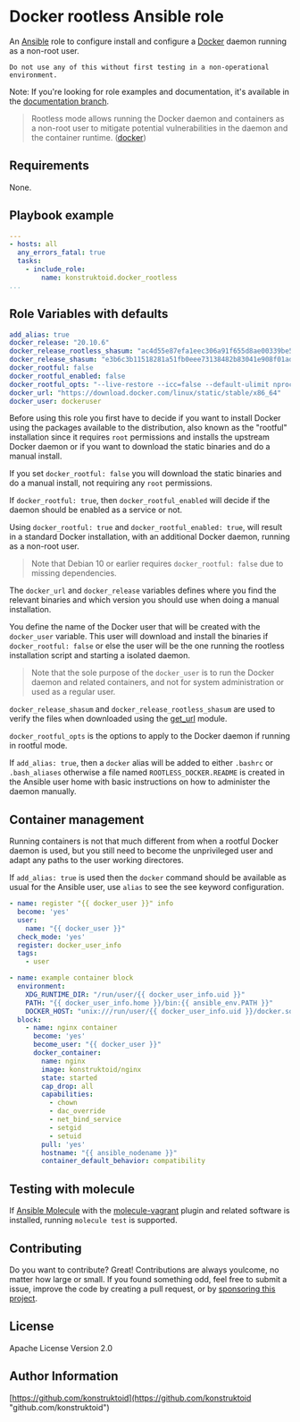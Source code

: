 # Docker rootless Ansible role

An [Ansible](https://www.ansible.com/) role to configure install and configure
a [Docker](https://www.docker.com/) daemon running as a non-root user.

```shell
Do not use any of this without first testing in a non-operational environment.
```

Note: If you're looking for role examples and documentation, it's available
in the [documentation branch](https://github.com/konstruktoid/ansible-docker-rootless/tree/documentation).

> Rootless mode allows running the Docker daemon and containers as a non-root
user to mitigate potential vulnerabilities in the daemon and the container
runtime. ([docker](https://docs.docker.com/engine/security/rootless/))

## Requirements

None.

## Playbook example

```yaml
---
- hosts: all
  any_errors_fatal: true
  tasks:
    - include_role:
        name: konstruktoid.docker_rootless
...
```

## Role Variables with defaults

```yaml
add_alias: true
docker_release: "20.10.6"
docker_release_rootless_shasum: "ac4d55e87efa1eec306a91f655d8ae00339be5f631b8b41c10d5c588a3cf0473"
docker_release_shasum: "e3b6c3b11518281a51fb0eee73138482b83041e908f01adf8abd3a24b34ea21e"
docker_rootful: false
docker_rootful_enabled: false
docker_rootful_opts: "--live-restore --icc=false --default-ulimit nproc=512:1024 --default-ulimit nofile=100:200 -H fd://"
docker_url: "https://download.docker.com/linux/static/stable/x86_64"
docker_user: dockeruser
```

Before using this role you first have to decide if you want to install Docker
using the packages available to the distribution, also known as the "rootful"
installation since it requires `root` permissions and installs the upstream
Docker daemon or if you want to download the static binaries and do a manual
install.

If you set `docker_rootful: false` you will download the static binaries and do
a manual install, not requiring any `root` permissions.

If `docker_rootful: true`, then `docker_rootful_enabled` will decide if the
daemon should be enabled as a service or not.

Using `docker_rootful: true` and `docker_rootful_enabled: true`, will result in
a standard Docker installation, with an additional Docker daemon, running as a
non-root user.

> Note that Debian 10 or earlier requires `docker_rootful: false` due to missing
dependencies.

The `docker_url` and `docker_release` variables defines where you find the
relevant binaries and which version you should use when doing a manual
installation.

You define the name of the Docker user that will be created with the
`docker_user` variable. This user will download and install the binaries if
`docker_rootful: false` or else the user will be the one running the
rootless installation script and starting a isolated daemon.

> Note that the sole purpose of the `docker_user` is to run the Docker
daemon and related containers, and not for system administration or used as a
regular user.

`docker_release_shasum` and `docker_release_rootless_shasum` are used to verify
the files when downloaded using the [get_url](https://docs.ansible.com/ansible/latest/collections/ansible/builtin/get_url_module.html)
module.

`docker_rootful_opts` is the options to apply to the Docker daemon if
running in rootful mode.

If `add_alias: true`, then a `docker` alias will be added to either `.bashrc`
or `.bash_aliases` otherwise a file named `ROOTLESS_DOCKER.README` is created
in the Ansible user home with basic instructions on how to administer
the daemon manually.

## Container management

Running containers is not that much different from when a rootful Docker daemon
is used, but you still need to become the unprivileged user and adapt any paths
to the user working directores.

If `add_alias: true` is used then the `docker` command should be available as
usual for the Ansible user, use `alias` to see the see keyword configuration.

```yaml
- name: register "{{ docker_user }}" info
  become: 'yes'
  user:
    name: "{{ docker_user }}"
  check_mode: 'yes'
  register: docker_user_info
  tags:
    - user

- name: example container block
  environment:
    XDG_RUNTIME_DIR: "/run/user/{{ docker_user_info.uid }}"
    PATH: "{{ docker_user_info.home }}/bin:{{ ansible_env.PATH }}"
    DOCKER_HOST: "unix:///run/user/{{ docker_user_info.uid }}/docker.sock"
  block:
    - name: nginx container
      become: 'yes'
      become_user: "{{ docker_user }}"
      docker_container:
        name: nginx
        image: konstruktoid/nginx
        state: started
        cap_drop: all
        capabilities:
          - chown
          - dac_override
          - net_bind_service
          - setgid
          - setuid
        pull: 'yes'
        hostname: "{{ ansible_nodename }}"
        container_default_behavior: compatibility
```

## Testing with molecule

If [Ansible Molecule](https://molecule.readthedocs.io/en/latest/)
with the [molecule-vagrant](https://github.com/ansible-community/molecule-vagrant)
plugin and related software is installed, running `molecule test` is supported.

## Contributing

Do you want to contribute? Great! Contributions are always youlcome,
no matter how large or small. If you found something odd, feel free to submit a
issue, improve the code by creating a pull request, or by
[sponsoring this project](https://github.com/sponsors/konstruktoid).

## License

Apache License Version 2.0

## Author Information

[https://github.com/konstruktoid](https://github.com/konstruktoid "github.com/konstruktoid")
